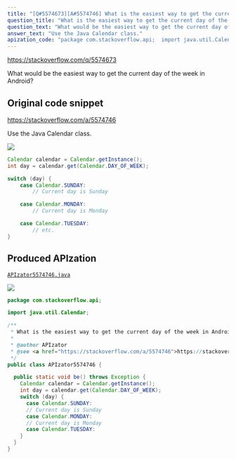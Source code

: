 ```yaml
---
title: "[Q#5574673][A#5574746] What is the easiest way to get the current day of the week in Android?"
question_title: "What is the easiest way to get the current day of the week in Android?"
question_text: "What would be the easiest way to get the current day of the week in Android?"
answer_text: "Use the Java Calendar class."
apization_code: "package com.stackoverflow.api;  import java.util.Calendar;  /**  * What is the easiest way to get the current day of the week in Android?  *  * @author APIzator  * @see <a href=\"https://stackoverflow.com/a/5574746\">https://stackoverflow.com/a/5574746</a>  */ public class APIzator5574746 {    public static void be() throws Exception {     Calendar calendar = Calendar.getInstance();     int day = calendar.get(Calendar.DAY_OF_WEEK);     switch (day) {       case Calendar.SUNDAY:       // Current day is Sunday       case Calendar.MONDAY:       // Current day is Monday       case Calendar.TUESDAY:     }   } }"
---
```


https://stackoverflow.com/q/5574673

What would be the easiest way to get the current day of the week in Android?



## Original code snippet

https://stackoverflow.com/a/5574746

Use the Java Calendar class.

<div class="code-logo"><img src="/stackoverflow.png" /></div>

```java
Calendar calendar = Calendar.getInstance();
int day = calendar.get(Calendar.DAY_OF_WEEK); 

switch (day) {
    case Calendar.SUNDAY:
        // Current day is Sunday

    case Calendar.MONDAY:
        // Current day is Monday

    case Calendar.TUESDAY:
        // etc.
}
```

## Produced APIzation

[`APIzator5574746.java`](https://github.com/pasqualesalza/apization/raw/main/data/search/APIzator5574746.java)

<div class="code-logo"><img src="/apizator.png" /></div>

```java
package com.stackoverflow.api;

import java.util.Calendar;

/**
 * What is the easiest way to get the current day of the week in Android?
 *
 * @author APIzator
 * @see <a href="https://stackoverflow.com/a/5574746">https://stackoverflow.com/a/5574746</a>
 */
public class APIzator5574746 {

  public static void be() throws Exception {
    Calendar calendar = Calendar.getInstance();
    int day = calendar.get(Calendar.DAY_OF_WEEK);
    switch (day) {
      case Calendar.SUNDAY:
      // Current day is Sunday
      case Calendar.MONDAY:
      // Current day is Monday
      case Calendar.TUESDAY:
    }
  }
}

```